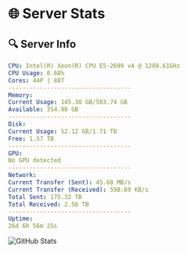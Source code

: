 # 🌐 Server Stats
## 🔍 Server Info
```yaml
CPU: Intel(R) Xeon(R) CPU E5-2699 v4 @ 1288.61GHz
CPU Usage: 0.60%
Cores: 44P | 88T
-----------------------------------
Memory:
Current Usage: 145.30 GB/503.74 GB
Available: 354.98 GB
-----------------------------------
Disk:
Current Usage: 52.12 GB/1.71 TB
Free: 1.57 TB
-----------------------------------
GPU:
No GPU detected
-----------------------------------
Network:
Current Transfer (Sent): 45.68 MB/s
Current Transfer (Received): 598.69 KB/s
Total Sent: 175.32 TB
Total Received: 2.56 TB
-----------------------------------
Uptime:
26d 6h 56m 25s
```
![GitHub Stats](https://img.shields.io/badge/Updated-2025-03-06_05:39:43-blue)